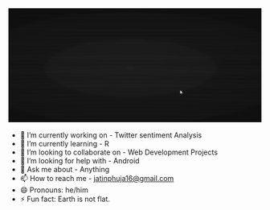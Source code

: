 
![](https://github.com/jatin-pahuja/jatin-pahuja/blob/master/new.gif)  


- 🔭 I’m currently working on - Twitter sentiment Analysis
- 🌱 I’m currently learning - R 
- 👯 I’m looking to collaborate on - Web Development Projects
- 🤔 I’m looking for help with - Android 
- 💬 Ask me about - Anything
- 📫 How to reach me - jatinphuja16@gmail.com
- 😄 Pronouns: he/him
- ⚡ Fun fact: Earth is not flat.




